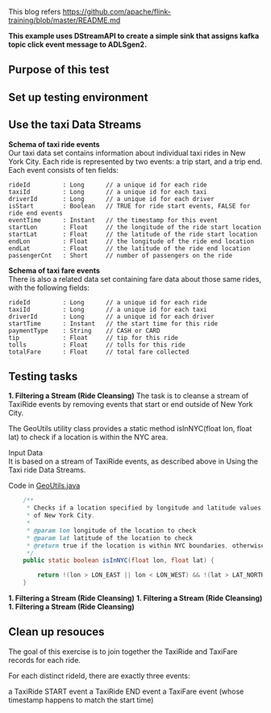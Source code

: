 This blog refers https://github.com/apache/flink-training/blob/master/README.md

**This example uses DStreamAPI to create a simple sink that assigns kafka topic click event message to ADLSgen2.**

## Purpose of this test

## Set up testing environment

## Use the taxi Data Streams

**Schema of taxi ride events** <br>
Our taxi data set contains information about individual taxi rides in New York City.
Each ride is represented by two events: a trip start, and a trip end.
Each event consists of ten fields:

```
rideId         : Long      // a unique id for each ride
taxiId         : Long      // a unique id for each taxi
driverId       : Long      // a unique id for each driver
isStart        : Boolean   // TRUE for ride start events, FALSE for ride end events
eventTime      : Instant   // the timestamp for this event
startLon       : Float     // the longitude of the ride start location
startLat       : Float     // the latitude of the ride start location
endLon         : Float     // the longitude of the ride end location
endLat         : Float     // the latitude of the ride end location
passengerCnt   : Short     // number of passengers on the ride
```

**Schema of taxi fare events** <br>
There is also a related data set containing fare data about those same rides, with the following fields:
```
rideId         : Long      // a unique id for each ride
taxiId         : Long      // a unique id for each taxi
driverId       : Long      // a unique id for each driver
startTime      : Instant   // the start time for this ride
paymentType    : String    // CASH or CARD
tip            : Float     // tip for this ride
tolls          : Float     // tolls for this ride
totalFare      : Float     // total fare collected
```

## Testing tasks

**1. Filtering a Stream (Ride Cleansing)**
The task is to cleanse a stream of TaxiRide events by removing events that start or end outside of New York City.

The GeoUtils utility class provides a static method isInNYC(float lon, float lat) to check if a location is within the NYC area.

Input Data <br>
It is based on a stream of TaxiRide events, as described above in Using the Taxi ride Data Streams.

Code in [GeoUtils.java](https://github.com/Baiys1234/hdinsight-aks/blob/main/flink/MergeTwoDataStreams(Rides%20and%20Fares)/src/main/java/contoso/example/utils/GeoUtils.java) <br>
``` java
    /**
     * Checks if a location specified by longitude and latitude values is within the geo boundaries
     * of New York City.
     *
     * @param lon longitude of the location to check
     * @param lat latitude of the location to check
     * @return true if the location is within NYC boundaries, otherwise false.
     */
    public static boolean isInNYC(float lon, float lat) {

        return !(lon > LON_EAST || lon < LON_WEST) && !(lat > LAT_NORTH || lat < LAT_SOUTH);
    }
```

**1. Filtering a Stream (Ride Cleansing)**
**1. Filtering a Stream (Ride Cleansing)**
**1. Filtering a Stream (Ride Cleansing)**

## Clean up resouces

The goal of this exercise is to join together the TaxiRide and TaxiFare records for each ride.

For each distinct rideId, there are exactly three events:

a TaxiRide START event
a TaxiRide END event
a TaxiFare event (whose timestamp happens to match the start time)
